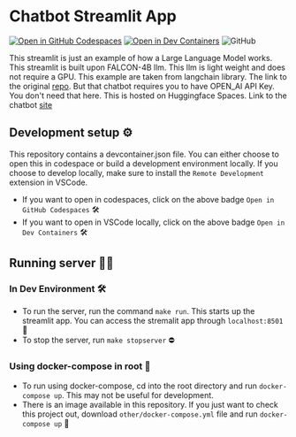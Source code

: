 # Chatbot Streamlit App

[![Open in GitHub Codespaces](https://github.com/codespaces/badge.svg)](https://codespaces.new/balnarendrasapa/chatbot)
[![Open in Dev Containers](https://img.shields.io/static/v1?label=Dev%20Containers&message=Open&color=blue&logo=visualstudiocode)](https://vscode.dev/redirect?url=vscode://ms-vscode-remote.remote-containers/cloneInVolume?url=https://github.com/balnarendrasapa/chatbot)
![GitHub](https://img.shields.io/github/license/balnarendrasapa/chatbot)

This streamlit is just an example of how a Large Language Model works. This streamlit is built upon FALCON-4B llm. This llm is light weight and does not require a GPU. 
This example are taken from langchain library. The link to the original [repo](https://github.com/langchain-ai/streamlit-agent/tree/main). But that chatbot requires you to have OPEN_AI API Key. You don't need that here. This is hosted on Huggingface Spaces. Link to the chatbot [site](https://huggingface.co/spaces/bnsapa/chat_lang)

## Development setup ⚙️

This repository contains a devcontainer.json file. You can either choose to open this in codespace or build a development environment locally. If you choose to develop locally, make sure to install the `Remote Development` extension in VSCode.

- If you want to open in codespaces, click on the above badge `Open in GitHub Codespaces` 🛠️
- If you want to open in VSCode locally, click on the above badge `Open in Dev Containers` 🛠️

## Running server 🏃‍♂️
### In Dev Environment 🛠️
- To run the server, run the command `make run`. This starts up the streamlit app. You can access the stremalit app through `localhost:8501` 🚀
- To stop the server, run `make stopserver` ⛔

### Using docker-compose in root 🐳

- To run using docker-compose, cd into the root directory and run `docker-compose up`. This may not be useful for development.
- There is an image available in this repository. If you just want to check this project out, download `other/docker-compose.yml` file and run `docker-compose up` 🐳

